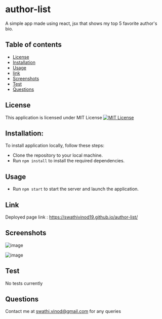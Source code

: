 # author-list
A simple app made using react, jsx that shows my top 5 favorite author's bio.

## Table of contents
- [License](#License)
- [Installation](#Installation)
- [Usage](#Usage)
- [link](#Link)
- [Screenshots](#Screenshots)
- [Test](#Test) 
- [Questions](#Questions)

## License 
This application is licensed under MIT License
[![MIT License](https://img.shields.io/badge/License-MIT-blue.svg)](https://opensource.org/licenses/MIT)

## Installation:
To install application locally, follow these steps:

* Clone the repository to your local machine.
* Run `npm install` to install the required dependencies.


## Usage
* Run `npm start` to start the server and launch the application.

## Link

Deployed page link : https://swathivinod19.github.io/author-list/

## Screenshots

![image](https://github.com/SwathiVinod19/author-list/assets/129353324/c92b708d-5f67-4507-9838-d586c8b6803e)

![image](https://github.com/SwathiVinod19/author-list/assets/129353324/feae996a-c4fe-42c1-bcd4-dabb1a865194)

## Test
No tests currently

## Questions
Contact me at [swathi.vinod@gmail.com](swathi.vinod@gmail.com) for any queries


